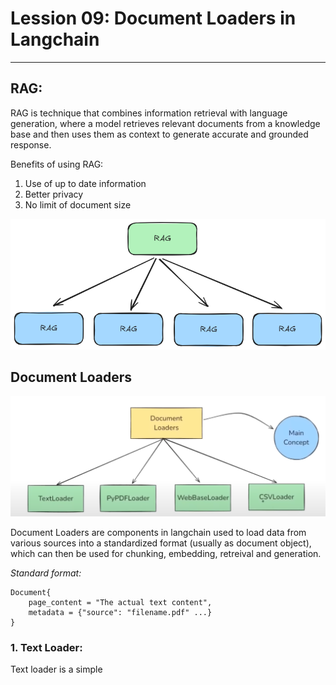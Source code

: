 # Lession 09: Document Loaders in Langchain

----------------------------------------------

## RAG:
RAG is technique that combines information retrieval with language generation, where a model retrieves relevant documents from a knowledge base and then uses them as context to generate accurate and grounded response. 

Benefits of using RAG: 
1. Use of up to date information
2. Better privacy
3. No limit of document size

![alt text](images/image_09_01.png)

## Document Loaders

![alt text](images/image_09_02.png)

Document Loaders are components in langchain used to load data from various sources into a standardized format (usually as document object), which can then be used for chunking, embedding, retreival and generation. 

*Standard format:*
```
Document{
    page_content = "The actual text content",
    metadata = {"source": "filename.pdf" ...}
}
```

### 1. Text Loader:

Text loader is a simple 